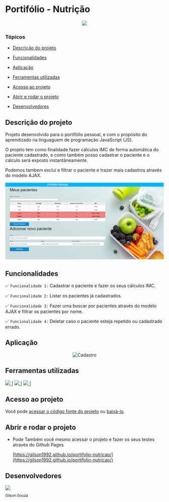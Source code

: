 # Portifólio - Nutrição

<p align="center">
   <img src="https://img.shields.io/badge/status-Conclu%C3%ADdo-brightgreen"/>
</p>

### Tópicos 

- [Descrição do projeto](#descrição-do-projeto)

- [Funcionalidades](#funcionalidades)

- [Aplicação](#aplicação)

- [Ferramentas utilizadas](#ferramentas-utilizadas)

- [Acesso ao projeto](#acesso-ao-projeto)

- [Abrir e rodar o projeto](#abrir-e-rodar-o-projeto)

- [Desenvolvedores](#desenvolvedores)

## Descrição do projeto 

<p align="justify">

Projeto desenvolvido para o portifólio pessoal, e com o propósito do aprendizado na linguaguem de programação JavaScript (JS).

O projeto tem como finalidade fazer cálculos IMC de forma automática do paciente cadastrado, e como também posso cadastrar o paciente e o cálculo será exposto instantâneamente. 

Podemos tambem excluí e filtrar o paciente e trazer mais cadastros através do modelo AJAX.

</p>



  
![Cadastro](././img/projeto.nutricao.png)
</p>

## Funcionalidades

✅ `Funcionalidade 1:` Cadastrar o paciente e fazer os seus cálculos IMC.

✅ `Funcionalidade 2:` Listar os pacientes já cadastrados.

✅ `Funcionalidade 3:` Fazer uma buscar por pacientes através do modelo AJAX e filtrar os pacientes por nome.

✅ `Funcionalidade 4:` Deletar caso o paciente esteja repetido ou cadastrado errado.

## Aplicação

<div align="center">

![Cadastro](././img/nutricao.gif)

  </div>
 
 ###

## Ferramentas utilizadas

<a href="https://www.java.com" target="_blank"> <img src="https://cdn.jsdelivr.net/gh/devicons/devicon/icons/html5/html5-original-wordmark.svg" widht="40" height="40" /> </a> | <a href="https://developer.android.com/studio" target="_blank"> <img src="https://cdn.jsdelivr.net/gh/devicons/devicon/icons/css3/css3-original-wordmark.svg" widht="40" 
height="40" /> </a> | <a href="https://firebase.google.com/?hl=pt" target="_blank"> <img src="https://cdn.jsdelivr.net/gh/devicons/devicon/icons/javascript/javascript-original.svg" widht="40" height="40" />
 </a> |

###

## Acesso ao projeto

Você pode [acessar o código fonte do projeto](https://github.com/Gilson1992/portifolio-nutricao) ou [baixá-lo](https://github.com/Gilson1992/portifolio-nutricao/archive/refs/heads/main.zip).



## Abrir e rodar o projeto

* Pode Também você mesmo acessar o projeto e fazer os seus testes através do Github Pages

     [https://gilson1992.github.io/portifolio-nutricao/](https://gilson1992.github.io/portifolio-nutricao/)

## Desenvolvedores

[<img src="https://avatars.githubusercontent.com/u/85595327?v=4" width=115><br><sub>Gilson Souza</sub>](https://github.com/Gilson1992)
